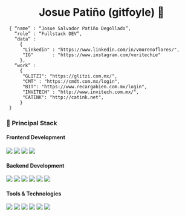 <h1 align="center">Josue Patiño (gitfoyle) 👋</h1>

```shell
 { “name” : “Josue Salvador Patiño Degollado”,
   “role” : “Fullstack DEV”,
   “data” : 
     { 
      "Linkedin" : "https://www.linkedin.com/in/vmorenoflores/", 
      "IG"       : "https://www.instagram.com/veritechie"
     },
   “work” :
     {
      "GLITZI": "https://glitzi.com.mx/",
      "CMT" : "https://cmdt.com.mx/login",
      "BIT": "https://www.recargabien.com.mx/login",
      "INVITECH" : "http://www.invitech.com.mx/",
      "CATINK": "http://catink.net",
     }
 }
```

<h3>
  🚀 Principal Stack
</h3> 


<h4>Frontend Development</h4>
<p>
  <img src="https://img.shields.io/badge/HTML5-E34F26?style=for-the-badge&logo=html5&logoColor=white">
  <img src="https://img.shields.io/badge/CSS3-1572B6?style=for-the-badge&logo=css3&logoColor=white">
  <img src="https://img.shields.io/badge/JAVASCRIPT-yellow?style=for-the-badge&logo=javascript&logoColor=white">
  <img src="https://img.shields.io/badge/React-20232A?style=for-the-badge&logo=react&logoColor=61DAFB">
</p>
<h4>Backend Development</h4>
<p>
  <img src="https://img.shields.io/badge/PHP-blue?style=for-the-badge&logo=php&logoColor=ffffff">
  <img src="https://img.shields.io/badge/Laravel-red?style=for-the-badge&logo=laravel&logoColor=ffffff">
  <img src="https://img.shields.io/badge/JAVA-white?style=for-the-badge&logo=java&logoColor=red">
  <img src="https://img.shields.io/badge/Android-green?style=for-the-badge&logo=android&logoColor=white">
  <img src="https://img.shields.io/badge/MongoDB-white?style=for-the-badge&logo=mongodb&logoColor=4EA94B">
  <img src="https://img.shields.io/badge/MySQL-005C84?style=for-the-badge&logo=mysql&logoColor=white">
</p>
<h4>Tools & Technologies</h4>
<p>
  <img src="https://img.shields.io/badge/Git-F05032?style=for-the-badge&logo=git&logoColor=white">
  <img src="https://img.shields.io/badge/GitHub-100000?style=for-the-badge&logo=github&logoColor=white">
  <img src="https://img.shields.io/badge/Linux-FCC624?style=for-the-badge&logo=linux&logoColor=black">
  <img src="https://img.shields.io/badge/Notion-000000?style=for-the-badge&logo=notion&logoColor=white">
  <img src="https://img.shields.io/badge/Postman-FF6C37?style=for-the-badge&logo=Postman&logoColor=white">
  <img src="https://img.shields.io/badge/Heroku-430098?style=for-the-badge&logo=heroku&logoColor=white">
</p>

